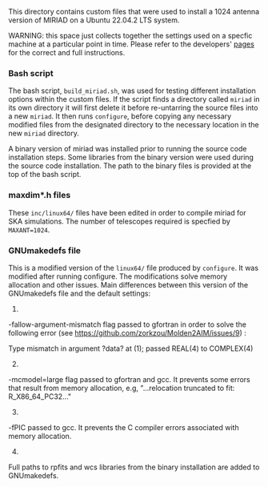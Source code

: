 This directory contains custom files that were used to install a 1024 antenna version of MIRIAD on a Ubuntu 22.04.2 LTS system. 

WARNING: this space just collects together the settings used on a specfic machine at a particular point in time. Please refer to the developers' [pages](https://www.atnf.csiro.au/computing/software/miriad/INSTALL.html) for the correct and full instructions.

### Bash script

The bash script, `build_miriad.sh`, was used for testing different installation options within the custom files. If the script finds a directory called `miriad` in its own directory it will first delete it before re-untarring the source files into a new `miriad`. It then runs `configure`, before copying any necessary modified files from the designated directory to the necessary location in the new `miriad` directory. 
 
A binary version of miriad was installed prior to running the source code installation steps. Some libraries from the binary version were used during the source code installation. The path to the binary files is provided at the top of the bash script.

### maxdim*.h files

These `inc/linux64/` files have been edited in order to compile miriad for SKA simulations. The number of telescopes required is specfied by `MAXANT=1024`. 

### GNUmakedefs file 

This is a modified version of the `linux64/` file produced by `configure`. It was modified after running configure. The modifications solve memory allocation and other issues. Main differences between this version of the GNUmakedefs file and the default settings:

1.

-fallow-argument-mismatch flag passed to gfortran in order to solve the following error (see https://github.com/zorkzou/Molden2AIM/issues/9) :

 Type mismatch in argument ?data? at (1); passed REAL(4) to COMPLEX(4)

2.

 -mcmodel=large  flag passed to gfortran and gcc. It prevents some errors that result from memory allocation, e.g, "...relocation truncated to fit: R_X86_64_PC32..."

3.

-fPIC passed to gcc. It prevents the C compiler errors associated with memory allocation.

4.

Full paths to rpfits and wcs libraries from the binary installation are added to GNUmakedefs.